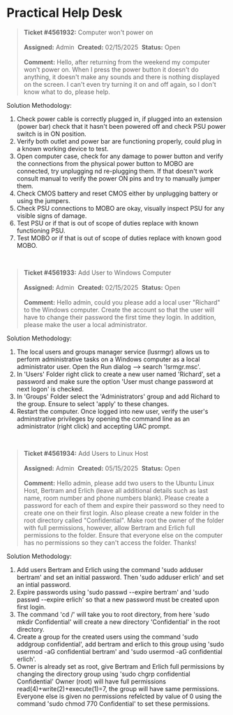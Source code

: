# Practical Help Desk
> **Ticket #4561932:** Computer won't power on
> <br><br>**Assigned:** Admin&nbsp; **Created:** 02/15/2025&nbsp; **Status:** Open
> <br><br> **Comment:** Hello, after returning from the weekend my computer won't power on. When I press the power button it doesn't do anything, it doesn't make any sounds and there is nothing displayed on the screen. I can't even try turning it on and off again, so I don't know what to do, please help. 

Solution Methodology:
1. Check power cable is correctly plugged in, if plugged into an extension (power bar) check that it hasn't been powered off and check PSU power switch is in ON position.
2. Verify both outlet and power bar are functioning properly, could plug in a known working device to test.
3. Open computer case, check for any damage to power button and verify the connections from the physical power button to MOBO are connected, try unplugging nd re-plugging them. If that doesn't work consult manual to verify the power ON pins and try to manually jumper them.
4. Check CMOS battery and reset CMOS either by unplugging battery or using the jumpers.
5. Check PSU connections to MOBO are okay, visually inspect PSU for any visible signs of damage.
6. Test PSU or if that is out of scope of duties replace with known functioning PSU.
7. Test MOBO or if that is out of scope of duties replace with known good MOBO.
<br>

> **Ticket #4561933:** Add User to Windows Computer
> <br><br>**Assigned:** Admin&nbsp; **Created:** 02/15/2025&nbsp; **Status:** Open
> <br><br> **Comment:** Hello admin, could you please add a local user "Richard" to the Windows computer. Create the account so that the user will have to change their password the first time they login. In addition, please make the user a local administrator.

Solution Methodology:
1. The local users and groups manager service (lusrmgr) allows us to perform administrative tasks on a Windows computer as a local administrator user. Open the Run dialog --> search 'lsrmgr.msc'.
2. In 'Users' Folder right click to create a new user named 'Richard', set a password and make sure the option 'User must change password at next logon' is checked.
3. In 'Groups' Folder select the 'Administrators' group and add Richard to the group. Ensure to select 'apply' to these changes.
4. Restart the computer. Once logged into new user, verify the user's adminstrative privileges by opening the command line as an administrator (right click) and accepting UAC prompt.
<br>

> **Ticket #4561934:** Add Users to Linux Host
> <br><br>**Assigned:** Admin&nbsp; **Created:** 05/15/2025&nbsp; **Status:** Open
> <br><br> **Comment:** Hello admin, please add two users to the Ubuntu Linux Host, Bertram and Erlich (leave all additional details such as last name, room number and phone numbers blank). Please create a password for each of them and expire their password so they need to create one on their first login. Also please create a new folder in the root directory called "Confidential". Make root the owner of the folder with full permissions, however, allow Bertram and Erlich full permissions to the folder. Ensure that everyone else on the computer has no permissions so they can't access the folder. Thanks!

Solution Methodology:
1. Add users Bertram and Erlich using the command 'sudo adduser bertram' and set an initial password. Then 'sudo adduser erlich' and set an intial password.
2. Expire passwords using 'sudo passwd --expire bertram' and 'sudo passwd --expire erlich' so that a new password must be created upon first login. 
3. The command 'cd /' will take you to root directory, from here 'sudo mkdir Confidential' will create a new directory 'Confidential' in the root directory.
4. Create a group for the created users using the command 'sudo addgroup confidential', add bertram and erlich to this group using 'sudo usermod -aG confidential bertram' and 'sudo usermod -aG confidential erlich'.
5. Owner is already set as root, give Bertram and Erlich full permissions by changing the directory group using 'sudo chgrp confidential Confidential' Owner (root) will have full permissions read(4)+write(2)+execute(1)=7, the group will have same permissions. Everyone else is given no permissions refelcted by value of 0 using the command 'sudo chmod 770 Confidential' to set these permissions.
<br>
